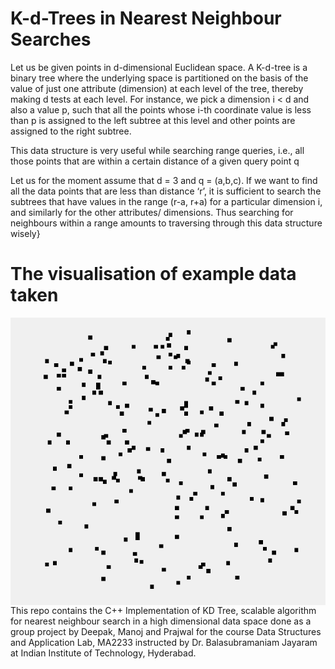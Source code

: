 # K-d-Trees in Nearest Neighbour Searches
<p>Let us be given points in d-dimensional Euclidean space. A K-d-tree is a binary tree where the underlying space is partitioned on the basis of the value of just one attribute (dimension) at each level of the tree, thereby making d tests at each level. For instance, we pick a dimension i < d and also a value p, such that all the points whose i-th coordinate value is less than p is assigned to the left subtree at this level and other points are assigned to the right subtree. <p>

<p>This data structure is very useful while searching range queries, i.e., all those points that are within a certain distance of a given query point q<p>

<p>Let us for the moment assume that d = 3 and q = (a,b,c). If we want to find all the data points that are less than distance ‘r’, it is sufficient to search the subtrees that have values in the range (r-a, r+a) for a particular dimension i, and similarly for the other attributes/ dimensions. Thus searching for neighbours within a range amounts to traversing through this data structure wisely}<p>
 
# The visualisation of example data taken
<img src="Images/data.png"  
alt="data"  
style="float: left; margin-right: 10px;" />

<p>This repo contains the C++ Implementation of KD Tree, scalable algorithm for nearest neighbour search in a high dimensional data space done as a group project by Deepak, Manoj and Prajwal for the course Data Structures and Application Lab, MA2233 instructed by Dr. Balasubramaniam Jayaram at Indian Institute of Technology, Hyderabad.<p>

